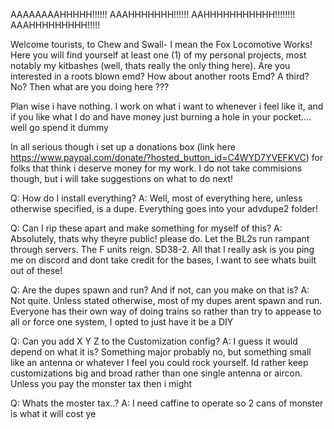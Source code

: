 AAAAAAAAHHHHH!!!!!! AAAHHHHHHH!!!!!! AAHHHHHHHHHHH!!!!!!!! AAAHHHHHHHHH!!!!!

Welcome tourists, to Chew and Swall- I mean the Fox Locomotive Works! Here you will find yourself at least one (1) of my personal projects, most notably my kitbashes (well, thats really the only thing here). Are you interested in a roots blown emd? How about another roots Emd? A third? No? Then what are you doing here ??? 

Plan wise i have nothing. I work on what i want to whenever i feel like it, and if you like what I do and have money just burning a hole in your pocket.... well go spend it dummy

In all serious though i set up a donations box (link here https://www.paypal.com/donate/?hosted_button_id=C4WYD7YVEFKVC) for folks that think i deserve money for my work. I do not take commisions though, but i will take suggestions on what to do next!

Q: How do I install everything? 
A: Well, most of everything here, unless otherwise specified, is a dupe. Everything goes into your advdupe2 folder!

Q: Can I rip these apart and make something for myself of this?
A: Absolutely, thats why theyre public! please do. Let the BL2s run rampant through servers. The F units reign. SD38-2. All that I really ask is you ping me on discord and dont take credit for the bases, I want to see whats built out of these!

Q: Are the dupes spawn and run? And if not, can you make on that is?
A: Not quite. Unless stated otherwise, most of my dupes arent spawn and run. Everyone has their own way of doing trains so rather than try to appease to all or force one system, I opted to just have it be a DIY

Q: Can you add X Y Z to the Customization config?
A: I guess it would depend on what it is? Something major probably no, but something small like an antenna or whatever I feel you could rock yourself. Id rather keep customizations big and broad rather than one single antenna or aircon. Unless you pay the monster tax then i might

Q: Whats the moster tax..?
A: I need caffine to operate so 2 cans of monster is what it will cost ye
